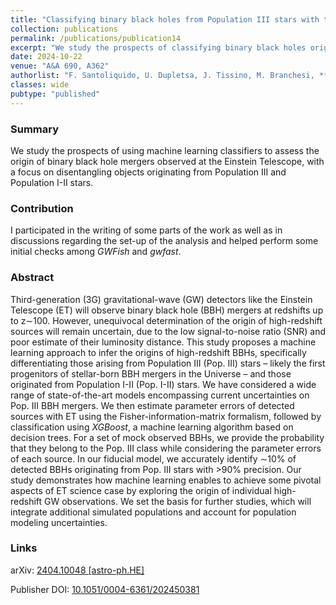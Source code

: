 ```yaml
---
title: "Classifying binary black holes from Population III stars with the Einstein Telescope: a machine-learning approach"
collection: publications
permalink: /publications/publication14
excerpt: "We study the prospects of classifying binary black holes originating from Population III stars observed through gravitational waves at the Einstein Telescope using machine learning"
date: 2024-10-22
venue: "A&A 690, A362"
authorlist: "F. Santoliquido, U. Dupletsa, J. Tissino, M. Branchesi, **F. Iacovelli**, G. Iorio, M. Mapelli, D. Gerosa, J. Harms, M. Pasquato"
classes: wide
pubtype: "published"
---
```


<span class="__dimensions_badge_embed__" data-doi="10.1051/0004-6361/202450381" data-style="small_circle" data-hide-zero-citations="true"></span><script async src="https://badge.dimensions.ai/badge.js" charset="utf-8"></script>

<html>
<head>
   <script src="https://code.jquery.com/jquery-3.7.0.js"></script>
</head>
<body>

<div id="inspirecount"></div>
<script>
var recid = '2777991';
var recurl = 'https://inspirehep.net/api/literature/?q=recid%3A'+recid+'&size=10&page=1&fields=citation_count&format=json';

if (recid === "undefined") {
	document.getElementById("inspirecount").innerHTML='';
} else {
	$.getJSON(recurl, function(data){
		if (data.hits.hits[0].metadata.citation_count === 0){
			var html = '';
		} else {
    	var html =`<a href="https://inspirehep.net/literature/${recid}" target="_blank" rel="noopener"><button type="button inspire" class="btn btn-inspire">iNSPIRE </button></a><span class="badge inspcitations">${data.hits.hits[0].metadata.citation_count} citations</span>`  
    	}  
    	document.getElementById("inspirecount").innerHTML= html
  });
}
</script>
</body>
</html>

### Summary
We study the prospects of using machine learning classifiers to assess the origin of binary black hole mergers observed at the Einstein Telescope, with a focus on disentangling objects originating from Population III and Population I-II stars.

### Contribution
I participated in the writing of some parts of the work as well as in discussions regarding the set-up of the analysis and helped perform some initial checks among *GWFish* and *gwfast*. 

### Abstract
Third-generation (3G) gravitational-wave (GW) detectors like the Einstein Telescope (ET) will observe binary black hole (BBH) mergers at redshifts up to z&sim;100.
However, unequivocal determination of the origin of high-redshift sources will remain uncertain, due to the low signal-to-noise ratio (SNR) and poor estimate of their luminosity distance. This study proposes a machine learning approach to infer the origins of high-redshift BBHs, specifically differentiating those arising from Population III (Pop. III) stars &ndash; likely the first progenitors of stellar-born BBH mergers in the Universe &ndash; and those originated from Population I-II (Pop. I-II) stars. We have considered a wide range of state-of-the-art models encompassing current uncertainties on Pop. III BBH mergers. We then estimate parameter errors of detected sources with ET using the Fisher-information-matrix formalism, followed by classification using *XGBoost*, a machine learning algorithm based on decision trees. For a set of mock observed BBHs, we provide the probability that they belong to the Pop. III class while considering the parameter errors of each source. In our fiducial model, we accurately identify &sim;10% of detected BBHs originating from Pop. III stars with >90% precision. Our study demonstrates how machine learning enables to achieve some pivotal aspects of ET science case by exploring the origin of individual high-redshift GW observations. We set the basis for further studies, which will integrate additional  simulated populations and account for population modeling uncertainties.

### Links

<i class="ai ai-arxiv ai-fw"></i> arXiv: <a href="https://arxiv.org/abs/2404.10048" target="_blank" rel="noopener">2404.10048 [astro-ph.HE]</a>

<i class="ai ai-doi ai-fw"></i> Publisher DOI: <a href="https://doi.org/10.1051/0004-6361/202450381" target="_blank" rel="noopener">10.1051/0004-6361/202450381</a>